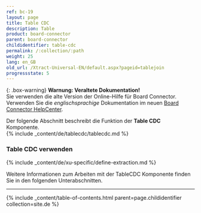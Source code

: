 ```yaml
---
ref: bc-19
layout: page
title: Table CDC
description: Table
product: board-connector
parent: board-connector
childidentifier: table-cdc
permalink: /:collection/:path
weight: 25
lang: en_GB
old_url: /Xtract-Universal-EN/default.aspx?pageid=tablejoin
progressstate: 5
---
```


{: .box-warning}
**Warnung: Veraltete Dokumentation!** <br>
Sie verwenden die alte Version der Online-Hilfe für Board Connector.<br>
Verwenden Sie die *englischsprachige* Dokumentation im neuen [Board Connector HelpCenter](https://helpcenter.theobald-software.com/board-connector/documentation/introduction/).

Der folgende Abschnitt beschreibt die Funktion der **Table CDC** Komponente.<br>
{% include _content/de/tablecdc/tablecdc.md  %}

### Table CDC verwenden

{% include _content/de/xu-specific/define-extraction.md %}

Weitere Informationen zum Arbeiten mit der TableCDC Komponente finden Sie in den folgenden Unterabschnitten.

---

{% include _content/table-of-contents.html parent=page.childidentifier collection=site.de %}